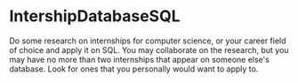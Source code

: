 # IntershipDatabaseSQL
Do some research on internships for computer science, or your career field of choice and apply it on SQL.
 You may collaborate on the research, but you may have no more than two internships that appear on someone else's database.  Look for ones that you personally would want to apply to.  
